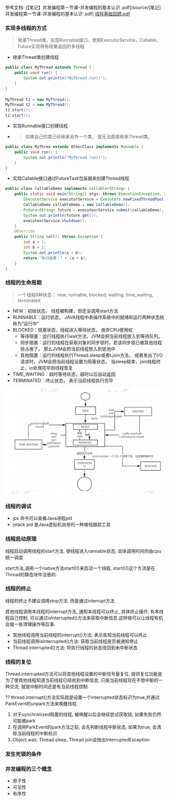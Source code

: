 参考文档:  [【笔记】并发编程第一节课-并发编程的基本认识 .pdf](source/[笔记]并发编程第一节课-并发编程的基本认识 .pdf)  [线程基础回顾.pdf](source/线程基础回顾.pdf) 

### 实现多线程的方式

> 继承Thread类，实现Runnable接口，使用ExecutorService，Callable，Future实现带有结果返回的多线程

* 继承Thread类创建线程

```java
public class MyThread extends Thread {
    public void run() {
        System.out.println("MyThread.run()");
    }
}

MyThread t1 = new MyThread();
MyThread t2 = new MyThread();
t1.start();
t2.start();
```

* 实现Runnable接口创建线程
* > 如果自己的类已经继承另外一个类， 就无法直接继承Thread类。

```java
public class MyThrea extends OtherClass implements Runnable {
    public void run() {
        System.out.println("MyThread.run()");
    }
}
```

* 实现Callable接口通过FutureTask包装器来创建Thread线程

```java
public class CallableDemo implements Callable<String> {
    public static void main(String[] args) throws ExecutionException, InterruptedException {
        ExecutorService executorService = Executors.newFixedThreadPool(1);
        CallableDemo callableDemo = new CallableDemo();
        Future<String> future = executeorService.submit(callableDemo);
        System.out.println(future.get());
        executeorService.shutdown();
    }
    @Override
    public String call() throws Exception {
        int a = 1;
        int b = 2;
        System.out.println(a + b);
        return "执行结果：" + (a + b); 
    }
}
```

### 线程的生命周期

> 一个线程6种状态： new, runnable, blocked, waiting, time\_waiting, terminated

* NEW：初始状态， 线程被构建，但还没调用start方法
* RUNNABLE：运行状态， JAVA线程中表操作系统中的就绪和运行两种状态统称为“运行中“
* BLOCKED：阻塞状态，线程进入等待状态， 放弃CPU使用权
  * 等待阻塞：运行线程执行wait方法，JVM会把当前线程放入到等待队列。
  * 同步阻塞：运行的线程在获取对象的同步锁时，若该同步锁已被其他线程锁占用了， 那么JVM会把当前线程放入到锁池中
  * 其他阻塞：运行的线程执行Thread.sleep或者t.join方法， 或者发出了I/O请求时，JVM会把当前线程设置为阻塞状态， 当sleep结束，join线程终止，io处理完毕则线程恢复
* TIME\_WAITING：超时等待状态，超时以后自动返回
* TERMINATED：终止状态， 表示当前线程执行完毕

![image-20200309182528156](线程基础.assets/image-20200309182528156.png)

### 线程的调试

* jps 命令可以查看Java进程pid
* jstack pid 是Java虚拟机自带的一种堆栈跟踪工具

### 线程启动原理

线程启动调用线程的start方法, 使线程进入rannable状态, 具体调用时间则由cpu统一调度

start方法,调用一个native方法start0()来启动一个线程. start0()这个方法是在Thread的静态块中注册的.

### 线程的终止

线程的终止不建议调用stop方法. 而是通过interrupt方法

其他线程调用本线程的interrupt方法, 通知本线程可以终止, 具体终止操作, 有本线程自己控制, 可以通过isInterrupted()方法来获取中断信息.这样做可以让线程有机会做一些清理操作等后事.

* 其他线程调用当前线程的interrupt()方法: 表示告知当前线程可以终止
* 当前线程调用isInterrupted()方法: 获取当前线程是否被通知停止
* Thread.interrupted()方法: 将执行线程的状态改回到未中断状态

### 线程的复位

Thread.interrupted方法可以将其他线程设置的中断信号量复位, 提供复位功能是为了使其他线程知道当前线程已经收到中断信息, 只是当前线程现在不想中断的一种交流, 就提中断时间还是有当前线程控制.

?? thread.interrupt()方法实际就是设置一个interrupted状态标识为true,并通过ParkEvent的unpark方法来唤醒线程.

1. 对于synchronized阻塞的线程, 被唤醒以后会继续尝试获取锁, 如果失败仍然可能被park
2. 在调用ParkEvent的park方法之前, 会先判断线程中断状态, 如果为true, 会清除当前线程的中断标识
3. Object.wait, Thread.sleep, Thread.join会抛出InterruptedException

### 发生死锁的条件





### 并发编程的三个概念

* 原子性
* 可见性
* 有序性

